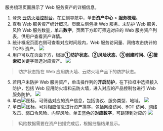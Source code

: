 服务梳理页面展示了 Web 服务资产的详细信息。

1. 登录 [云防火墙控制台](https://console.cloud.tencent.com/cfw/asset)，在左侧导航中，单击**资产中心** > **服务梳理**。
2. 查看 Web 服务资产统计概况。页面左侧包括 Web 服务、未防护 Web 服务、风险 Web 服务数量，单击**数字**，页面下方即可筛选对应的 Web 服务资产列表，供用户查看资产详情。
3. 统计概况页面右侧可查看对应时间段内，Web 服务访问量、网络攻击统计的 TOP5 资产。
![](https://qcloudimg.tencent-cloud.cn/raw/b1533549a29aaae7317b5ba5e1ae015b.png)
4. 用户可以在页面下方，根据**①防护状态、②风险状态、③创建时间、④搜索框**关键字筛选对应资产。
![](https://qcloudimg.tencent-cloud.cn/raw/96e9f6f85820008f322caea0ef6f7f6b.png)
>!防护状态指在 Web 应用防火墙、云防火墙产品下的防护状态。
>
5. 若用户未防护 Web 服务资产，单击操作列的**开启防护**，在下拉框中选择接入防护，包括 Web 应用防火墙和云防火墙，进入对应的产品控制台进行 Web 服务防护。
![](https://qcloudimg.tencent-cloud.cn/raw/31296905b794d086f6e171b6055f8947.png)
6. 单击![](https://qcloudimg.tencent-cloud.cn/raw/00d09963635f0deda4098723fa4e2eaf.png)图标，可筛选对应的资产信息，包括协议、服务类型、地域。
![](https://qcloudimg.tencent-cloud.cn/raw/2d2568e4daa5925fd59c6b7042af2654.png)
7. 单击![](https://qcloudimg.tencent-cloud.cn/raw/3b80d2db9efd0c0aa32624ad7681e349.png)图标，可对相应信息进行资产排序，包括网络访问、BOT 访问、网络攻击、弱口令风险、内容风险。单击蓝色的**对应数字**，可跳转到对应的
![](https://qcloudimg.tencent-cloud.cn/raw/a0ee98f2332db94faf039607af31fec0.png)
>!风险数据需要在资产扫描完成后，根据扫描结果显示。
